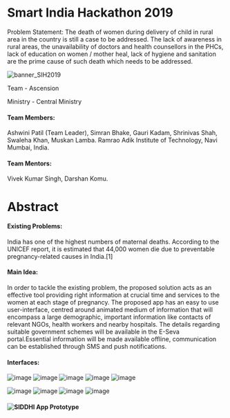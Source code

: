 # Smart India Hackathon 2019


Problem Statement: The death of women during delivery of child in rural area in the country is still a case to be addressed. The lack of awareness in rural areas, the unavailability of doctors and health counsellors in the PHCs, lack of education on women / mother heal, lack of hygiene and sanitation are the prime cause of such death which needs to be addressed.


![banner_SIH2019](https://user-images.githubusercontent.com/30766392/56057531-a3fb6400-5d7c-11e9-8f6f-3b4453f4a77d.png)

Team - Ascension

Ministry - Central Ministry

#### Team Members:

Ashwini Patil (Team Leader), Simran Bhake, Gauri Kadam, Shrinivas Shah, Swaleha Khan, Muskan Lamba.
Ramrao Adik Institute of Technology, Navi Mumbai, India.


#### Team Mentors:

Vivek Kumar Singh, Darshan Komu.


# Abstract

#### Existing Problems:
India has one of the highest numbers of maternal deaths. According to the UNICEF report, it is estimated that 44,000 women die due to preventable pregnancy-related causes in India.[1] 


#### Main Idea:
In order to tackle the existing problem, the proposed solution acts as an effective tool providing right information at crucial time and services to the women at each stage of pregnancy. The proposed app has an easy to use user-interface, centred around animated medium of information that will encompass a large demographic, important information like contacts of relevant NGOs, health workers and nearby hospitals. The details regarding suitable government schemes will be available in the E-Seva portal.Essential information will be made available offline, communication can be established through SMS and push notifications.


#### Interfaces:
![image](https://user-images.githubusercontent.com/30766392/56059026-b7a8c980-5d80-11e9-8379-ac594d775f90.png)  ![image](https://user-images.githubusercontent.com/30766392/56059087-deff9680-5d80-11e9-846c-4d7e8c27726d.png)  ![image](https://user-images.githubusercontent.com/30766392/56059103-ed4db280-5d80-11e9-9fdb-80b14a04205f.png)  ![image](https://user-images.githubusercontent.com/30766392/56059106-f179d000-5d80-11e9-8ade-771ae8380d3f.png)  ![image](https://user-images.githubusercontent.com/30766392/56059110-f5a5ed80-5d80-11e9-82eb-101daebb876f.png)

![image](https://user-images.githubusercontent.com/30766392/56059121-fb9bce80-5d80-11e9-9402-6a3912120fcc.png)  ![image](https://user-images.githubusercontent.com/30766392/56059131-ff2f5580-5d80-11e9-9979-6e48f79bfad0.png)  ![image](https://user-images.githubusercontent.com/30766392/56059145-09e9ea80-5d81-11e9-8aaf-bd2ef9fc67b6.png)  ![image](https://user-images.githubusercontent.com/30766392/56059154-0e160800-5d81-11e9-88e9-e1b46c228c28.png)


#### ![SIDDHI App Prototype](https://user-images.githubusercontent.com/30766392/56059010-a5c72680-5d80-11e9-8d53-d653136dcf12.gif)

